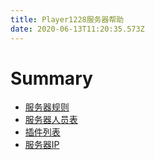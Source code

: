 ```yaml
---
title: Player1228服务器帮助
date: 2020-06-13T11:20:35.573Z
---
```

# Summary
* [服务器规则](服务器规则.md)
* [服务器人员表](服务器人员表.md)
* [插件列表](插件列表.md)
* [服务器IP](服务器IP.md)

